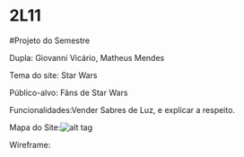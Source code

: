 # 2L11

#Projeto do Semestre

Dupla: Giovanni Vicário, Matheus Mendes

Tema do site: Star Wars

Público-alvo: Fãns de Star Wars

Funcionalidades:Vender Sabres de Luz, e explicar a respeito.

Mapa do Site:![alt tag](https://github.com/giovannigv/2L11/edit/master/mapadosite.png)

Wireframe:
